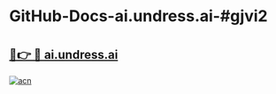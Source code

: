 # GitHub-Docs-ai.undress.ai-#gjvi2

# <h2><a href="https://andorid.site?title=ai.undress.ai&ref=07A">🔗👉 🔴 ai.undress.ai</a></h2>

[![acn](https://github.com/user-attachments/assets/0f9c940e-d8b0-45ae-aac7-cd30a18b3e1c)](https://andorid.site?title=ai.undress.ai&ref=07A)

